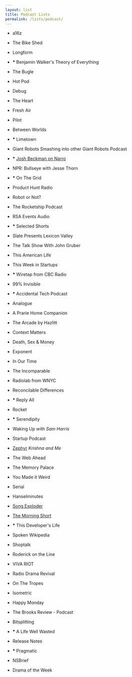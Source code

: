 ```yaml
---
layout: list
title: Podcast Lists
permalink: /lists/podcast/
---
```

- a16z
- The Bike Shed
- Longform
- __*__ Benjamin Walker's Theory of Everything
- The Bugle
- Hot Pod
- Debug
- The Heart
- Fresh Air
- Pilot
- Between Worlds
- __*__ Limetown
- Giant Robots Smashing into other Giant Robots Podcast
- __*__ [Josh Beckman on Narro](http://narro.co)
- NPR: Bullseye with Jesse Thorn
- __*__ On The Grid
- Product Hunt Radio
- Robot or Not?
- The Rocketship Podcast
- RSA Events Audio
- __*__ Selected Shorts
- Slate Presents Lexicon Valley
- The Talk Show With John Gruber
- This American Life
- This Week in Startups
- __*__ Wiretap from CBC Radio
- 99% Invisible
- __*__ Accidental Tech Podcast
- Analogue
- A Prarie Home Companion
- The Arcade by Hazlitt
- Context Matters
- Death, Sex & Money
- Exponent
- In Our Time
- The Incomparable
- Radiolab from WNYC
- Reconcilable Differences
- __*__ Reply All
- Rocket
- __*__ Serendipity
- Waking Up _with Sam Harris_
- Startup Podcast
- [Zephyr](https://soundcloud.com/zephyrpodcast) _Krishna and Me_
- The Web Ahead
- The Memory Palace
- You Made it Weird
- Serial
- Hanselminutes

- [Song Exploder](//songexploder.net)
- [The Morning Short](https://itunes.apple.com/us/podcast/morning-short-your-daily-dose/id1082252606)

- __*__ This Developer's Life
- Spoken Wikipedia
- Shoptalk
- Roderick on the Line
- VIVA RIOT
- Radio Drama Revival
- On The Tropes
- Isometric
- Happy Monday
- The Brooks Review - Podcast
- Bitsplitting
- __*__ A Life Well Wasted
- Release Notes
- __*__ Pragmatic
- NSBrief
- Drama of the Week
